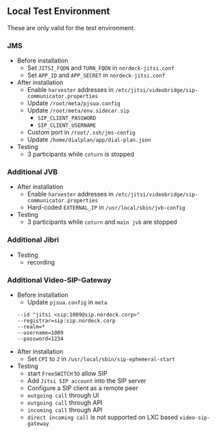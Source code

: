 ## Local Test Environment

These are only valid for the test environment.

### JMS

- Before installation
  - Set `JITSI_FQDN` and `TURN_FQDN` in `nordeck-jitsi.conf`
  - Set `APP_ID` and `APP_SECRET` in `nordeck-jitsi.conf`
- After installation
  - Enable `harvester` addresses in
    `/etc/jitsi/videobridge/sip-communicator.properties`
  - Update `/root/meta/pjsua.config`
  - Update `/root/meta/env.sidecar.sip`
    - `SIP_CLIENT_PASSWORD`
    - `SIP_CLIENT_USERNAME`
  - Custom port in `/root/.ssh/jms-config`
  - Update `/home/dialplan/app/dial-plan.json`
- Testing
  - 3 participants while `coturn` is stopped

### Additional JVB

- After installation
  - Enable `harvester` addresses in
    `/etc/jitsi/videobridge/sip-communicator.properties`
  - Hard-coded `EXTERNAL_IP` in `/usr/local/sbin/jvb-config`
- Testing
  - 3 participants while `coturn` and `main jvb` are stopped

### Additional Jibri

- Testing
  - recording

### Additional Video-SIP-Gateway

- Before installation
  - Update `pjsua.config` in `meta`
  ```
  --id "jitsi <sip:1009@sip.nordeck.corp>"
  --registrar=sip:sip.nordeck.corp
  --realm=*
  --username=1009
  --password=1234
  ```
- After installation
  - Set `CPI` to `2` in `/usr/local/sbin/sip-ephemeral-start`
- Testing
  - start `FreeSWITCH` to allow SIP
  - Add `Jitsi SIP account` into the SIP server
  - Configure a SIP client as a remote peer
  - `outgoing call` through UI
  - `outgoing call` through API
  - `incoming call` through API
  - `direct incoming call` is not supported on LXC based `video-sip-gateway`
